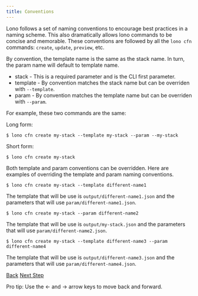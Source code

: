 ```yaml
---
title: Conventions
---
```


Lono follows a set of naming conventions to encourage best practices in a naming scheme. This also dramatically allows lono commands to be concise and memorable.  These conventions are followed by all the `lono cfn` commands: `create`, `update`, `preview`, etc.

By convention, the template name is the same as the stack name.  In turn, the param name will default to template name.

* stack - This is a required parameter and is the CLI first parameter.
* template - By convention matches the stack name but can be overriden with `--template`.
* param - By convention matches the template name but can be overriden with `--param`.

For example, these two commands are the same:

Long form:

```
$ lono cfn create my-stack --template my-stack --param --my-stack
```

Short form:

```
$ lono cfn create my-stack
```


Both template and param conventions can be overridden.  Here are examples of overriding the template and param naming conventions.

```
$ lono cfn create my-stack --template different-name1
```

The template that will be use is `output/different-name1.json` and the parameters that will use `param/different-name1.json`.

```
$ lono cfn create my-stack --param different-name2
```

The template that will be use is `output/my-stack.json` and the parameters that will use `param/different-name2.json`.

```
$ lono cfn create my-stack --template different-name3 --param different-name4
```

The template that will be use is `output/different-name3.json` and the parameters that will use `param/different-name4.json`.

<a id="prev" class="btn btn-basic" href="{% link _docs/existing.md %}">Back</a>
<a id="next" class="btn btn-primary" href="{% link _docs/template-helpers.md %}">Next Step</a>
<p class="keyboard-tip">Pro tip: Use the <- and -> arrow keys to move back and forward.</p>
